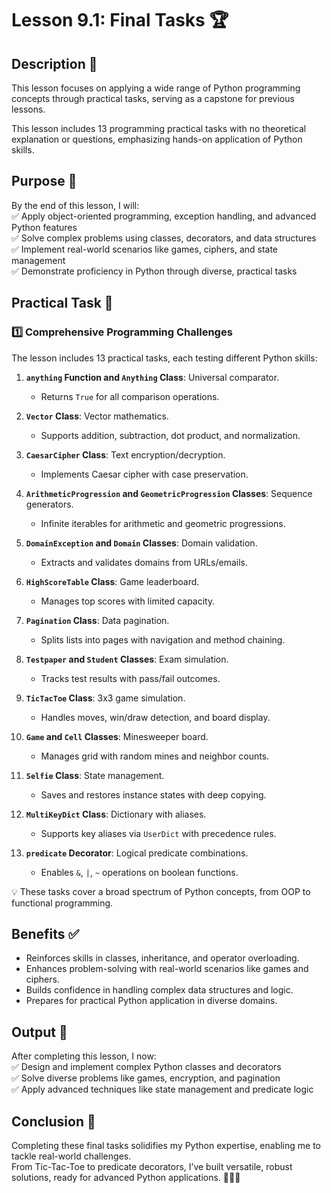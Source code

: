 # Lesson 9.1: Final Tasks 🏆

## Description 📝

This lesson focuses on applying a wide range of Python programming concepts through practical tasks, serving as a capstone for previous lessons.

This lesson includes 13 programming practical tasks with no theoretical explanation or questions, emphasizing hands-on application of Python skills.

## Purpose 🎯

By the end of this lesson, I will:  
✅ Apply object-oriented programming, exception handling, and advanced Python features  
✅ Solve complex problems using classes, decorators, and data structures  
✅ Implement real-world scenarios like games, ciphers, and state management  
✅ Demonstrate proficiency in Python through diverse, practical tasks

## Practical Task 🧪

### 1️⃣ **Comprehensive Programming Challenges**

The lesson includes 13 practical tasks, each testing different Python skills:

1. **`anything` Function and `Anything` Class**: Universal comparator.

    - Returns `True` for all comparison operations.

2. **`Vector` Class**: Vector mathematics.

    - Supports addition, subtraction, dot product, and normalization.

3. **`CaesarCipher` Class**: Text encryption/decryption.

    - Implements Caesar cipher with case preservation.

4. **`ArithmeticProgression` and `GeometricProgression` Classes**: Sequence generators.

    - Infinite iterables for arithmetic and geometric progressions.

5. **`DomainException` and `Domain` Classes**: Domain validation.

    - Extracts and validates domains from URLs/emails.

6. **`HighScoreTable` Class**: Game leaderboard.

    - Manages top scores with limited capacity.

7. **`Pagination` Class**: Data pagination.

    - Splits lists into pages with navigation and method chaining.

8. **`Testpaper` and `Student` Classes**: Exam simulation.

    - Tracks test results with pass/fail outcomes.

9. **`TicTacToe` Class**: 3x3 game simulation.

    - Handles moves, win/draw detection, and board display.

10. **`Game` and `Cell` Classes**: Minesweeper board.

    - Manages grid with random mines and neighbor counts.

11. **`Selfie` Class**: State management.

    - Saves and restores instance states with deep copying.

12. **`MultiKeyDict` Class**: Dictionary with aliases.

    - Supports key aliases via `UserDict` with precedence rules.

13. **`predicate` Decorator**: Logical predicate combinations.
    - Enables `&`, `|`, `~` operations on boolean functions.

💡 These tasks cover a broad spectrum of Python concepts, from OOP to functional programming.

## Benefits ✅

-   Reinforces skills in classes, inheritance, and operator overloading.
-   Enhances problem-solving with real-world scenarios like games and ciphers.
-   Builds confidence in handling complex data structures and logic.
-   Prepares for practical Python application in diverse domains.

## Output 📜

After completing this lesson, I now:  
✅ Design and implement complex Python classes and decorators  
✅ Solve diverse problems like games, encryption, and pagination  
✅ Apply advanced techniques like state management and predicate logic

## Conclusion 🚀

Completing these final tasks solidifies my Python expertise, enabling me to tackle real-world challenges.  
From Tic-Tac-Toe to predicate decorators, I’ve built versatile, robust solutions, ready for advanced Python applications. 🧑‍💻✨
